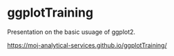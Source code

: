# ggplotTraining
Presentation on the basic usuage of ggplot2. 

https://moj-analytical-services.github.io/ggplotTraining/
